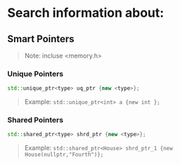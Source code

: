 # Search information about:

## Smart Pointers
>Note: incluse <memory.h>

### Unique Pointers
```cpp
std::unique_ptr<type> uq_ptr {new <type>};
```
>Example: `std::unique_ptr<int> a {new int };`
### Shared Pointers
```cpp
std::shared_ptr<type> shrd_ptr {new <type>};
```
>Example: `std::shared_ptr<House> shrd_ptr_1 {new House(nullptr,"Fourth")};`